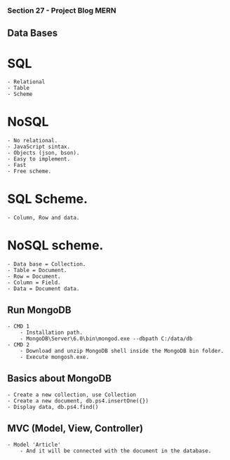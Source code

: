 ### Section 27 - Project Blog MERN
## Data Bases
# SQL
    - Relational
    - Table
    - Scheme
# NoSQL
    - No relational.
    - JavaScript sintax.
    - Objects (json, bson).
    - Easy to implement.
    - Fast
    - Free scheme.

# SQL Scheme.
    - Column, Row and data.

# NoSQL scheme.
    - Data base = Collection.
    - Table = Document.
    - Row = Document.
    - Column = Field.
    - Data = Document data.

## Run MongoDB
    - CMD 1
        - Installation path.
        - MongoDB\Server\6.0\bin\mongod.exe --dbpath C:/data/db
    - CMD 2
        - Download and unzip MongoDB shell inside the MongoDB bin folder.
        - Execute mongosh.exe.

## Basics about MongoDB
    - Create a new collection, use Collection
    - Create a new document, db.ps4.insertOne({})
    - Display data, db.ps4.find()

## MVC (Model, View, Controller)
    - Model 'Article'
        - And it will be connected with the document in the database.
        

